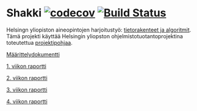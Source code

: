# Shakki [![codecov](https://codecov.io/gh/AnnaKuokkanen/Shakki/branch/master/graph/badge.svg)](https://codecov.io/gh/AnnaKuokkanen/Shakki) [![Build Status](https://travis-ci.org/AnnaKuokkanen/Shakki.svg?branch=master)](https://travis-ci.org/AnnaKuokkanen/Shakki)

Helsingn yliopiston aineopintojen harjoitustyö: [tietorakenteet ja algoritmit](https://tiralabra.github.io/loppukesa_2020/index).
Tämä projekti käyttää Helsingin yliopston ohjelmistotuotantoprojektina toteutettua [projektipohjaa](https://github.com/TiraLabra/chess).

[Määrittelydokumentti](https://github.com/AnnaKuokkanen/Shakki/blob/master/Dokumentaatio/m%C3%A4%C3%A4rittelydokumentti.md)

[1. viikon raportti](https://github.com/AnnaKuokkanen/Shakki/blob/master/Dokumentaatio/viikkoraportti1.md)

[2. viikon raportti](https://github.com/AnnaKuokkanen/Shakki/blob/master/Dokumentaatio/viikkoraportti2.md)

[3. viikon raportti](https://github.com/AnnaKuokkanen/Shakki/blob/master/Dokumentaatio/viikkoraportti3.md)

[4. viikon raportti](https://github.com/AnnaKuokkanen/Shakki/blob/master/Dokumentaatio/viikkoraportti4.md)
